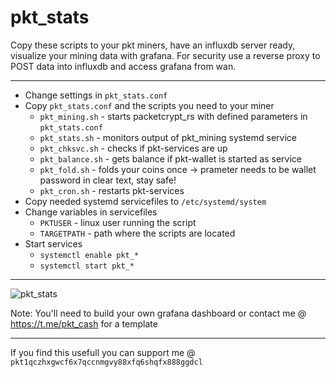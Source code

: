 # pkt_stats

Copy these scripts to your pkt miners, have an influxdb server ready, visualize your mining data with grafana.
For security use a reverse proxy to POST data into influxdb and access grafana from wan.

---

- Change settings in ```pkt_stats.conf```
- Copy ```pkt_stats.conf``` and the scripts you need to your miner
  - ```pkt_mining.sh``` - starts packetcrypt_rs with defined parameters in ```pkt_stats.conf```
  - ```pkt_stats.sh``` - monitors output of pkt_mining systemd service
  - ```pkt_chksvc.sh``` - checks if pkt-services are up
  - ```pkt_balance.sh``` - gets balance if pkt-wallet is started as service
  - ```pkt_fold.sh``` - folds your coins once -> prameter needs to be wallet password in clear text, stay safe!
  - ```pkt_cron.sh``` - restarts pkt-services
- Copy needed systemd servicefiles to ```/etc/systemd/system```
- Change variables in servicefiles
  - ```PKTUSER``` - linux user running the script
  - ```TARGETPATH``` - path where the scripts are located
- Start services
  - ```systemctl enable pkt_*```
  - ```systemctl start pkt_*```

---

![pkt_stats](https://user-images.githubusercontent.com/11134705/152444501-d0a2280e-8f9f-48c7-9617-841ebb62ef2f.jpg)

Note: You'll need to build your own grafana dashboard or contact me @ https://t.me/pkt_cash for a template

---

If you find this usefull you can support me @ ```pkt1qczhxgwcf6x7qccnmgvy88xfq6shqfx888ggdcl```

